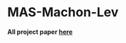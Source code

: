 # MAS-Machon-Lev
**All project paper [here](https://github.com/Otnielush/MAS-Machon-Lev/blob/master/Presentation/Deep%20reinforcement%20learning%20in%20multi%20agent%20envinronments.ipynb)**
